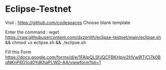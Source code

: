 # Eclipse-Testnet
Visit : https://github.com/codespaces Choose blank template

Enter the command : wget https://raw.githubusercontent.com/dxzenith/eclipse-testnet/main/eclipse.sh && chmod +x eclipse.sh && ./eclipse.sh

Fill this Form https://docs.google.com/forms/d/e/1FAIpQLSfJQCFBKHpiy2HVw9lTjCj7k0BqNKnP6G1cd0YdKhaPLWD-AA/viewform?pli=1
